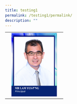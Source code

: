 ```yaml
---
title: testing1
permalink: /testing1/permalink/
description: ""
---
```

| |  |  |
| :-: | :-: | :-: |
|    | <img src="/images/_P_Mr%20Lam%20Yui-P'ng.jpg" style="width:150px; aspect-ratio:1/1.4">     |  |
